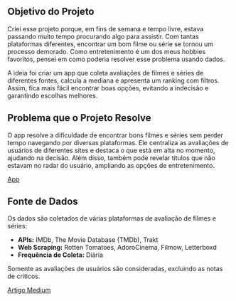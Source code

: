 ## Objetivo do Projeto

Criei esse projeto porque, em fins de semana e tempo livre, estava passando muito tempo procurando algo para assistir. Com tantas plataformas diferentes, encontrar um bom filme ou série se tornou um processo demorado. Como entretenimento é um dos meus hobbies favoritos, pensei em como poderia resolver esse problema usando dados.

A ideia foi criar um app que coleta avaliações de filmes e séries de diferentes fontes, calcula a mediana e apresenta um ranking com filtros. Assim, fica mais fácil encontrar boas opções, evitando a indecisão e garantindo escolhas melhores.

## Problema que o Projeto Resolve

O app resolve a dificuldade de encontrar bons filmes e séries sem perder tempo navegando por diversas plataformas. Ele centraliza as avaliações de usuários de diferentes sites e destaca o que está em alta no momento, ajudando na decisão. Além disso, também pode revelar títulos que não estavam no radar do usuário, ampliando as opções de entretenimento.

[App](https://watchfinder.streamlit.app/)

## Fonte de Dados

Os dados são coletados de várias plataformas de avaliação de filmes e séries:

- **APIs:** IMDb, The Movie Database (TMDb), Trakt
- **Web Scraping:** Rotten Tomatoes, AdoroCinema, Filmow, Letterboxd
- **Frequência de Coleta:** Diária

Somente as avaliações de usuários são consideradas, excluindo as notas de críticos.

[Artigo Medium](https://medium.com/me/stats/post/7f5be515ab19)
